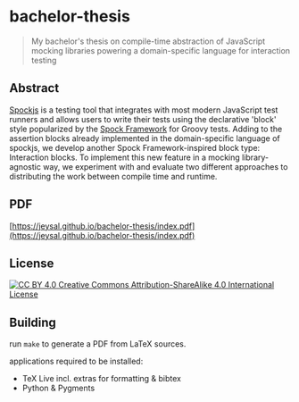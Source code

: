# bachelor-thesis

> My bachelor's thesis on compile-time abstraction of JavaScript mocking libraries powering a domain-specific language for interaction testing

## Abstract

[Spockjs](https://github.com/spockjs/spockjs) is a testing tool
that integrates with most modern JavaScript test runners
and allows users to write their tests
using the declarative 'block' style popularized by
the [Spock Framework](https://github.com/spockframework/spock) for Groovy tests.
Adding to the assertion blocks
already implemented in the
domain-specific language of spockjs,
we develop another Spock Framework-inspired
block type: Interaction blocks.
To implement this new feature
in a mocking library-agnostic way,
we experiment with and evaluate two different approaches
to distributing the work between
compile time and runtime.

## PDF

[https://jeysal.github.io/bachelor-thesis/index.pdf](https://jeysal.github.io/bachelor-thesis/index.pdf)

## License

[![CC BY 4.0](https://i.creativecommons.org/l/by-sa/4.0/80x15.png) Creative Commons Attribution-ShareAlike 4.0 International License](http://creativecommons.org/licenses/by-sa/4.0/)

## Building

run `make` to generate a PDF from LaTeX sources.

applications required to be installed:

* TeX Live incl. extras for formatting & bibtex
* Python & Pygments
